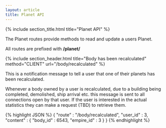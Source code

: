 ```yaml
---
layout: article
title: Planet API
---
```


{% include section_title.html title="Planet API" %}

The Planet routes provide methods to read and update a users Planet.

All routes are prefixed with **/planet/**


{% include section_header.html title="Body has been recalculated" method="CLIENT" url="/body/recalculated" %}

This is a notification message to tell a user that one of their planets has been recalculated.

Whenever a body owned by a user is recalculated, due to a building being completed, demolished, ship arrival etc.
this message is sent to all connections open by that user. If the user is interested in the actual
statistics they can make a request (TBD) to retrieve them.


{% highlight JSON %}
{ 
  "route"       : "/body/recalculated",
  "user_id"     : 3,
  "content"     : {
    "body_id"       : 6543,
    "empire_id"     : 3
  }
}
{% endhighlight %}

